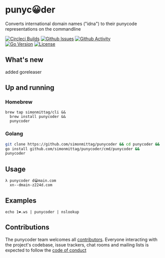 # punyc😀der 

Converts international domain names ("idna") to their punycode representations on the commandline

[![Circleci Builds](https://circleci.com/gh/simonmittag/punycoder.svg?style=shield)](https://circleci.com/gh/simonmittag/punycoder)
[![Github Issues](https://img.shields.io/github/issues/simonmittag/punycoder)](https://github.com/simonmittag/punycoder/issues)
[![Github Activity](https://img.shields.io/github/commit-activity/m/simonmittag/punycoder)](https://img.shields.io/github/commit-activity/m/simonmittag/punycoder)  
[![Go Version](https://img.shields.io/github/go-mod/go-version/simonmittag/punycoder)](https://img.shields.io/github/go-mod/go-version/simonmittag/punycoder)
[![License](https://img.shields.io/badge/License-Apache%202.0-blue.svg)](https://opensource.org/licenses/Apache-2.0)

## What's new
added goreleaser

## Up and running
### Homebrew
```
brew tap simonmittag/cli &&
  brew install punycoder &&
  punycoder 
```

### Golang
```bash
git clone https://github.com/simonmittag/punycoder && cd punycoder && 
go install github.com/simonmittag/punycoder/cmd/punycoder && 
punycoder 
```

## Usage
```
λ punycoder d😀main.com
  xn--dmain-z224d.com
```

## Examples
```
echo 1❤.ws | punycoder | nslookup
```

## Contributions
The punycoder team welcomes all [contributors](https://github.com/simonmittag/punycoder/blob/master/CONTRIBUTING.md). Everyone interacting with the project's codebase, issue trackers, chat rooms and mailing lists
is expected to follow the [code of conduct](https://github.com/simonmittag/punycoder/blob/master/CODE_OF_CONDUCT.md)
